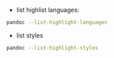 + list highlist languages:
```bash
pandoc --list-highlight-languages
```

+ list styles
```bash
pandoc --list-highlight-styles
```
